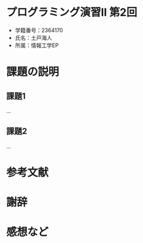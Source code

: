 # プログラミング演習II 第2回
* 学籍番号：2364170
* 氏名：土戸海人
* 所属：情報工学EP


# 課題の説明

## 課題1
...

## 課題2
...


# 参考文献


# 謝辞


# 感想など
